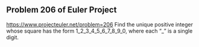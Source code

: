 ## Problem 206 of Euler Project 
https://www.projecteuler.net/problem=206
Find the unique positive integer whose square has the form 1_2_3_4_5_6_7_8_9_0, where each “_” is a single digit.